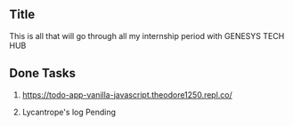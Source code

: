 ## Title
This is all that will go through all my internship period with GENESYS TECH HUB

## Done Tasks
1) https://todo-app-vanilla-javascript.theodore1250.repl.co/

2) Lycantrope's log Pending
